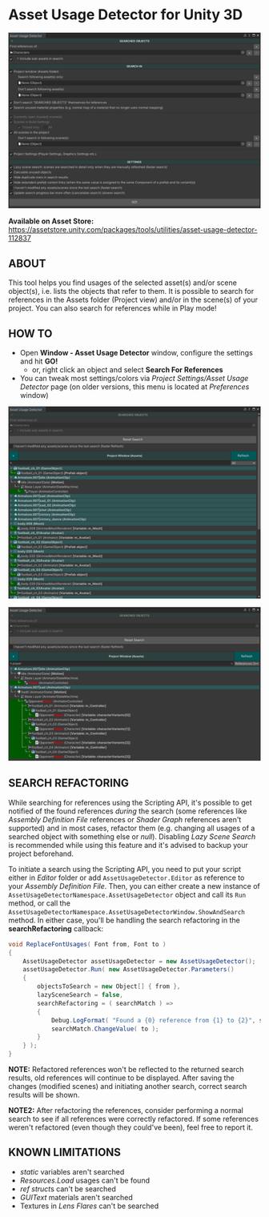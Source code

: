 # Asset Usage Detector for Unity 3D

![Settings](Images/Settings.png)

**Available on Asset Store:** https://assetstore.unity.com/packages/tools/utilities/asset-usage-detector-112837

## ABOUT

This tool helps you find usages of the selected asset(s) and/or scene object(s), i.e. lists the objects that refer to them. It is possible to search for references in the Assets folder (Project view) and/or in the scene(s) of your project. You can also search for references while in Play mode!

## HOW TO

- Open **Window - Asset Usage Detector** window, configure the settings and hit **GO!**
  - or, right click an object and select **Search For References**
- You can tweak most settings/colors via *Project Settings/Asset Usage Detector* page (on older versions, this menu is located at *Preferences* window)

![SearchResults1](Images/SearchResults1Dark.png)

![SearchResults2](Images/SearchResults2Dark.png)

## SEARCH REFACTORING

While searching for references using the Scripting API, it's possible to get notified of the found references *during* the search (some references like *Assembly Definition File* references or *Shader Graph* references aren't supported) and in most cases, refactor them (e.g. changing all usages of a searched object with something else or *null*). Disabling *Lazy Scene Search* is recommended while using this feature and it's advised to backup your project beforehand.

To initiate a search using the Scripting API, you need to put your script either in *Editor* folder or add `AssetUsageDetector.Editor` as reference to your *Assembly Definition File*. Then, you can either create a new instance of `AssetUsageDetectorNamespace.AssetUsageDetector` object and call its `Run` method, or call the `AssetUsageDetectorNamespace.AssetUsageDetectorWindow.ShowAndSearch` method. In either case, you'll be handling the search refactoring in the **searchRefactoring** callback:

```csharp
void ReplaceFontUsages( Font from, Font to )
{
	AssetUsageDetector assetUsageDetector = new AssetUsageDetector();
	assetUsageDetector.Run( new AssetUsageDetector.Parameters()
	{
		objectsToSearch = new Object[] { from },
		lazySceneSearch = false,
		searchRefactoring = ( searchMatch ) =>
		{
			Debug.LogFormat( "Found a {0} reference from {1} to {2}", searchMatch.GetType().Name, searchMatch.Source, searchMatch.Value );
			searchMatch.ChangeValue( to );
		}
	} );
}
```

**NOTE:** Refactored references won't be reflected to the returned search results, old references will continue to be displayed. After saving the changes (modified scenes) and initiating another search, correct search results will be shown.

**NOTE2:** After refactoring the references, consider performing a normal search to see if all references were correctly refactored. If some references weren't refactored (even though they could've been), feel free to report it.

## KNOWN LIMITATIONS

- *static* variables aren't searched
- *Resources.Load* usages can't be found
- *ref struct*s can't be searched
- *GUIText* materials aren't searched
- Textures in *Lens Flares* can't be searched
